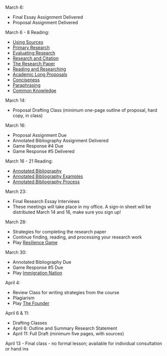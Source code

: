 
March 6:

- Final Essay Assignment Delivered
- Proposal Assignment Delivered

March 6 - 8 Reading: 

- [Using Sources](http://www.writing.utoronto.ca/advice/using-sources/quotations)
- [Primary Research](https://owl.english.purdue.edu/owl/resource/559/1/)
- [Evaluating Research](https://owl.english.purdue.edu/owl/resource/553/1/)
- [Research and Citation](https://owl.english.purdue.edu/owl/section/2/)
- [The Research Paper](https://owl.english.purdue.edu/owl/resource/658/01/)
- [Reading and Researching](http://www.writing.utoronto.ca/advice/reading-and-researching)
- [Academic Long Proposals](http://www.writing.utoronto.ca/advice/specific-types-of-writing/academic-proposal)
- [Conciseness](https://owl.english.purdue.edu/owl/resource/572/01/)
- [Paraphrasing](http://www.easybib.com/guides/students/research-guide/paraphrasing-patchwriting-direct-quotes/how-to-paraphrase/)
- [Common Knowledge](https://integrity.mit.edu/handbook/citing-your-sources/what-common-knowledge)

March 14:

 - Proposal Drafting Class (minimum one-page outline of proposal, hard copy, in class)

March 16: 

- Proposal Assignment Due 
- Annotated Bibliography Assignment Delivered
- Game Response #4 Due
- Game Response #5 Delivered

March 16 - 21 Reading: 

- [Annotated Bibliography](https://owl.english.purdue.edu/owl/resource/614/01/)
- [Annotated Bibliography Examples](https://owl.english.purdue.edu/owl/resource/614/03/)
- [Annotated Bibliography Process](http://guides.library.cornell.edu/annotatedbibliography)

March 23: 

- Final Research Essay Interviews
- These meetings will take place in my office. A sign-in sheet will be distributed March 14 and 16, make sure you sign up!

March 28:

- Strategies for completing the research paper
- Continue finding, reading, and processing your research work
- Play [Resilience Game](http://game.resiliencecentre.org.uk/) 
  
March 30: 

- Annotated Bibliography Due 
- Game Response #5 Due
- Play [Immigration Nation](http://www.gamesforchange.org/play/immigration-nation/)

April 4:

- Review Class for writing strategies from the course
- Plagiarism
- Play [The Founder](http://thefounder.biz/)

April 6 & 11:

- Drafting Classes 
- April 6: Outline and Summary Research Statement
- April 11: Full Draft (minimum five pages, with sources) 

April 13 - Final class - no formal lesson; available for individual consultation or hand ins
